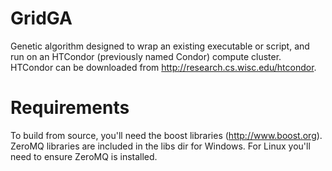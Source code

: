 GridGA
======

Genetic algorithm designed to wrap an existing executable or script, and run on an HTCondor (previously named Condor) compute cluster. HTCondor can be downloaded from http://research.cs.wisc.edu/htcondor.

# Requirements
To build from source, you'll need the boost libraries (http://www.boost.org). ZeroMQ libraries are included in the libs dir for Windows. For Linux you'll need to ensure ZeroMQ is installed.
